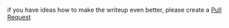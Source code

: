 if you have ideas how to make the writeup even better, please create a [Pull Request](https://github.com/CheaterTim/croc-best/pulls)
